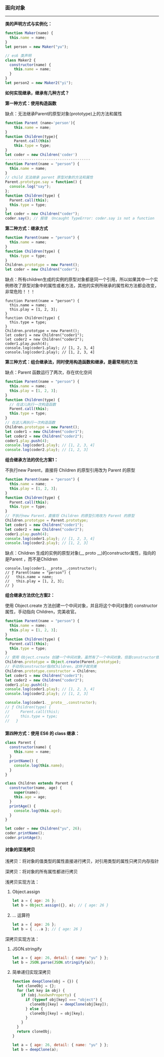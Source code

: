 ### 面向对象

------

**类的声明方式与实例化：**

```js
function Maker(name) {
  this.name = name;
}
let person = new Maker("yu");

// es6 类声明
class Maker2 {
  constructor(name) {
    this.name = name;
  }
}
let person2 = new Maker2("yi");

```

**如何实现继承，继承有几种方式？**

**第一种方式：使用构造函数**

缺点：无法继承Parent的原型对象(prototype)上的方法和属性

```js
function Parent (name='person'){
    this.name = name;
}
function Children(type){
    Parent.call(this)
    this.type = type;
}
let coder = new Children('coder')
---------------------------------------
function Parent(name = "person") {
  this.name = name;
}
// child 无法继承 parent 原型对象的方法和属性
Parent.prototype.say = function() {
  console.log("say");
};
function Children(type) {
  Parent.call(this);
  this.type = type;
}
let coder = new Children("coder");
coder.say(); // 报错  Uncaught TypeError: coder.say is not a function
```

**第二种方式：继承方式**

```js
function Parent(name = "person") {
  this.name = name;
}
function Children(type) {
  this.type = type;
}
Children.prototype = new Parent();
let coder = new Children("coder");
```

缺点：所有children生成的实例的原型对象都是同一个引用，所以如果其中一个实例修改了原型对象中的属性或者方法，其他的实例所继承的属性和方法都会改变，非常危险！！！

```JS
function Parent(name = "person") {
  this.name = name;
  this.play = [1, 2, 3];
}
function Children(type) {
  this.type = type;
}
Children.prototype = new Parent();
let coder1 = new Children("coder1");
let coder2 = new Children("coder2");
coder1.play.push(4);
console.log(coder1.play); // [1, 2, 3, 4]
console.log(coder2.play); // [1, 2, 3, 4]
```

**第三种方式：组合继承法，同时使用构造函数和继承，是最常用的方法**

缺点：Parent 函数运行了两次，存在优化空间

```js
function Parent(name = "person") {
  this.name = name;
  this.play = [1, 2, 3];
}
function Children(type) {
  // 在这儿执行一次构造函数
  Parent.call(this);
  this.type = type;
}
// 在这儿再执行一次构造函数
Children.prototype = new Parent();
let coder1 = new Children("coder1");
let coder2 = new Children("coder2");
coder1.play.push(4);
console.log(coder1.play); // [1, 2, 3, 4]
console.log(coder2.play); // [1, 2, 3]
```

**组合继承方法的优化方案1：**

不执行new Parent，直接将 Children 的原型引用改为 Parent 的原型

```js
function Parent(name = "person") {
  this.name = name;
  this.play = [1, 2, 3];
}
function Children(type) {
  Parent.call(this);
  this.type = type;
}
// 不执行new Parent，直接将 Children 的原型引用改为 Parent 的原型
Children.prototype = Parent.prototype;
let coder1 = new Children("coder1");
let coder2 = new Children("coder2");
coder1.play.push(4);
console.log(coder1.play); // [1, 2, 3, 4]
console.log(coder2.play); // [1, 2, 3]
```

缺点：Children 生成的实例的原型对象(__ proto __)的constructor属性，指向的是Parent ，而不是Children

```JS
console.log(coder1.__proto__.constructor);
// ƒ Parent(name = "person") {
//   this.name = name;
//   this.play = [1, 2, 3];
// }
```

**组合继承方法优化方案2：**

使用 Object.create 方法创建一个中间对象，并且将这个中间对象的 constructor 属性，手动指向 Children，完美收官。

```js
function Parent(name = "person") {
  this.name = name;
  this.play = [1, 2, 3];
}
function Children(type) {
  Parent.call(this);
  this.type = type;
}
// 使用 Object.create 创建一个中间对象，虽然有了一个中间对象，但是constructor依然指向Parent
Children.prototype = Object.create(Parent.prototype);
// 手动将constructor指向Children，这样子就完美
Children.prototype.constructor = Children;
let coder1 = new Children("coder1");
let coder2 = new Children("coder2");
coder1.play.push(4);
console.log(coder1.play); // [1, 2, 3, 4]
console.log(coder2.play); // [1, 2, 3]

console.log(coder1.__proto__.constructor);
// ƒ Children(type) {
//     Parent.call(this);
//     this.type = type;
//   }
```

### 
**第四种方式：使用 ES6 的 class 继承：**

```js
class Parent {
  constructor(name) {
    this.name = name;
  }
  printName() {
    console.log(this.name);
  }
}

class Children extends Parent {
  constructor(name, age) {
    super(name);
    this.age = age;
  }
  printAge() {
    console.log(this.age);
  }
}

let coder = new Children("yu", 26);
coder.printName();
coder.printAge();
```

#### 对象的深浅拷贝

浅拷贝：将对象的值类型的属性直接进行拷贝，对引用类型的属性只拷贝内存指针

深拷贝：将对象的所有属性都进行拷贝

浅拷贝实现方法：

1. Object.assign

   ```js
   let a = { age: 26 };
   let b = Object.assign({}, a); // { age: 26 }
   ```

2. ... 运算符

   ```js
   let a = { age: 26 };
   let b = { ...a }; // { age: 26 }
   ```

深拷贝实现方法：

1. JSON.stringify

   ```js
   let a = { age: 26, detail: { name: "yu" } };
   let b = JSON.parse(JSON.stringify(a));
   ```

2. 简单递归实现深拷贝

   ```js
   function deepClone(obj = {}) {
     let cloneObj = {};
     for (let key in obj) {
       if (obj.hasOwnProperty) {
         if (typeof obj[key] === "object") {
           cloneObj[key] = deepClone(obj[key]);
         } else {
           cloneObj[key] = obj[key];
         }
       }
     }
     return cloneObj;
   }
   
   let a = { age: 26, detail: { name: "yu" } };
   let b = deepClone(a);
   ```

   